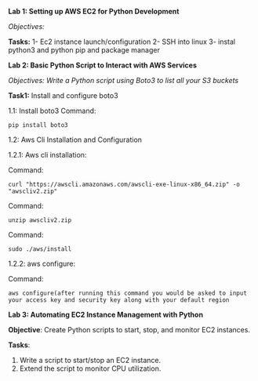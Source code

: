 **Lab 1: Setting up AWS EC2 for Python Development**

*Objectives:*

**Tasks:**
1- Ec2 instance launch/configuration
2- SSH into linux
3- instal python3 and python pip and package manager

**Lab 2: Basic Python Script to Interact with AWS Services**

*Objectives: Write a Python script using Boto3 to list all your S3 buckets*

**Task1:**
Install and configure boto3

1.1: Install boto3
 Command:
  
  	pip install boto3
   
  
1.2: Aws Cli  Installation and Configuration
	     
1.2.1: Aws cli installation:

  Command:
  
   	curl "https://awscli.amazonaws.com/awscli-exe-linux-x86_64.zip" -o "awscliv2.zip"	
    
   
 Command: 
 
 	unzip awscliv2.zip

 Command: 
 
 	sudo ./aws/install
   

1.2.2: aws configure:

Command: 

 	aws configure(after running this command you would be asked to input your access key and security key along with your default region


**Lab 3: Automating EC2 Instance Management with Python**

**Objective**:
Create Python scripts to start, stop, and monitor EC2 instances.

**Tasks**:
1. Write a script to start/stop an EC2 instance.
2. Extend the script to monitor CPU utilization.

